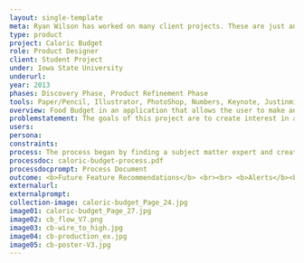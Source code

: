 ```yaml
---
layout: single-template
meta: Ryan Wilson has worked on many client projects. These are just an example of some of the excellent product design work that he could do on your project.
type: product
project: Caloric Budget
role: Product Designer
client: Student Project
under: Iowa State University
underurl:
year: 2013
phases: Discovery Phase, Product Refinement Phase
tools: Paper/Pencil, Illustrator, PhotoShop, Numbers, Keynote, Justinmind Prototyper, Axure
overview: Food Budget in an application that allows the user to make and/or track an eating plan for the week, month, etc. The underlying concept functions similarly to a financial budget, where, in place of monetary spending Food Budget allows you to budget for high-calorie food items like ice cream, buffalo wings or potato chips and still stay within your weekly food budget. There will be room for a gamification of healthy eating - users can be awarded ‘cal points’ to be spent on a fun snack - or - a ‘reward zone’ where the user can set up what their reward might be (candy bar, pizza, etc). <br><br>  Users of Food Budget are looking for a way to learn, assist or reinforce healthy eating habits. They are probably aware that they are either not healthy eaters, could eat healthier or want to make a lifestyle change, such as losing weight. Food Budget will need to educate its users on what constitutes healthy eating in the sense that it fits into the calorie counting format that Food Budget will provide. It is the intent of Food Budget to provide its users with an education about portioning and caloric budgeting (e.g. if you plan to have an unhealthy meal on the weekend, spend your week eating healthier options).
problemstatement: The goals of this project are to create interest in and awareness of healthier eating. Overeating and obesity are a problem, now not only in the United States, but globally. Nutrition awareness and promotion of healthy lifestyles are vague and compounded with good marketing for bad products. Many people are unaware of their poor eating habits and/or unaware of the unhealthy aspects of products labeled ‘natural’, ‘organic’ or otherwise appear to be healthy.
users:
persona:
constraints:
process: The process began by finding a subject matter expert and creating a survey to help to define the users. After review, the details of the survey lead to the creation of the personas (for detail please see Process Document).   <br><br>  Using our Word of Mouth script, recruited volunteers that represented my persona base. The users that I chose to test were determined by availability during the periods that I was able to test. I tested five individuals in the afternoon of Wednesday, October 30th and the afternoon of Friday, November 1st.   <br><br>  Each of the user tests were recorded, capturing user’s hands interacting with the application and audio of them responding to the task list and talking through the system. Due to the restrictions of the IRB, the videos will not be made available in this report  <br><br>  Users were read the Introduction Script, asked to sign the Informed Consent Document, filled out the Pre-Survey (shown on next page). The recording was started, then the users were asked to perform the tasks laid out in the Task List (shown on next page) while speaking aloud their thoughts while proceeding through the tasks.   <br><br>  Upon completion of the task list, the recording was stopped and users with asked to fill out the Post-Survey and then asked a series of open-ended Interview Questions. After all the questions were answered, the user test was concluded.
processdoc: caloric-budget-process.pdf
processdocprompt: Process Document
outcome: <b>Future Feature Recommendations</b> <br><br> <b>Alerts</b><br>Future versions of Caloric Budget would need to include a notification system to send alerts to the user when the application is not in use. These alerts should be optional and tailored to the users need, such as offering text, email and device-based notifications. These alerts would be to remind users to input food at certain points in the day (e.g. breakfast, lunch, coffee break, snack, dinner, etc.) to drive the use and functionality of the application. Users could select to add, modify or remove these alerts. Additional alerts would be goal-based notifications, such as daily caloric updates, proximity to weekly goal/intake, last week intake review with overview of problem day/times to enable recognition of potential over-intake in the future, ‘cheat’ overview, etc.  <br><br>  <b>Functionality/Features</b> <br> One feature that Caloric Budget should include in the future is the ability to share results with others. At this point I am not sure, or interested in creating a pseudo-social network for Caloric Budget, however, being able to connect current social networks like Facebook, Twitter or G+ and present information from the application, or the ability to email caloric details to contacts. This would be more important for the user who needs outward input/motivation, but is also a good way to develop interest in the application and discover new users.  <br><br>  Another feature that would be interesting to include in future versions of Caloric Budget would be to connect the application to a web-based charting feature. Users can log in using their Caloric Budget username and password and view their intake from when they began using the application. With the data stored on a server, all sorts of charts and data can be delivered to the user. This data could be used to help to make visible patterns in the users caloric intake and help to predict ways that users can improve their caloric intake habits.  <br><br>  Lastly, in the newest revision, users will be able to click the days in the Week Overview area to view that cooresponding Daily Overview.
externalurl:
externalprompt:
collection-image: caloric-budget_Page_24.jpg
image01: caloric-budget_Page_27.jpg
image02: cb_flow_V7.png
image03: cb-wire_to_high.jpg
image04: cb-production_ex.jpg
image05: cb-poster-V3.jpg
---
```

